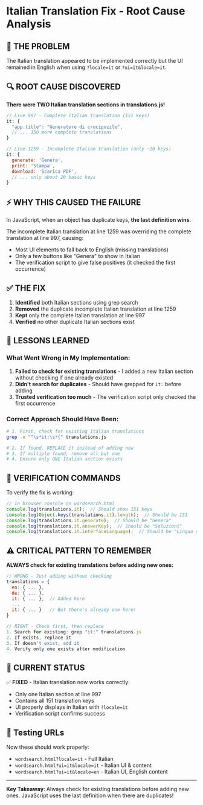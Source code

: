# Italian Translation Fix - Root Cause Analysis

## 🔴 THE PROBLEM
The Italian translation appeared to be implemented correctly but the UI remained in English when using `?locale=it` or `?ui=it&locale=it`.

## 🔍 ROOT CAUSE DISCOVERED
**There were TWO Italian translation sections in translations.js!**

```javascript
// Line 997 - Complete Italian translation (151 keys)
it: {
  "app.title": "Generatore di crucipuzzle",
  // ... 150 more complete translations
}

// Line 1259 - Incomplete Italian translation (only ~20 keys)
it: {
  generate: 'Genera',
  print: 'Stampa',
  download: 'Scarica PDF',
  // ... only about 20 basic keys
}
```

## ⚡ WHY THIS CAUSED THE FAILURE

In JavaScript, when an object has duplicate keys, **the last definition wins**.

The incomplete Italian translation at line 1259 was overriding the complete translation at line 997, causing:
- Most UI elements to fall back to English (missing translations)
- Only a few buttons like "Genera" to show in Italian
- The verification script to give false positives (it checked the first occurrence)

## ✅ THE FIX

1. **Identified** both Italian sections using grep search
2. **Removed** the duplicate incomplete Italian translation at line 1259
3. **Kept** only the complete Italian translation at line 997
4. **Verified** no other duplicate Italian sections exist

## 📝 LESSONS LEARNED

### What Went Wrong in My Implementation:
1. **Failed to check for existing translations** - I added a new Italian section without checking if one already existed
2. **Didn't search for duplicates** - Should have grepped for `it:` before adding
3. **Trusted verification too much** - The verification script only checked the first occurrence

### Correct Approach Should Have Been:
```bash
# 1. First, check for existing Italian translations
grep -n "^\s*it:\s*{" translations.js

# 2. If found, REPLACE it instead of adding new
# 3. If multiple found, remove all but one
# 4. Ensure only ONE Italian section exists
```

## 🎯 VERIFICATION COMMANDS

To verify the fix is working:

```javascript
// In browser console on wordsearch.html
console.log(translations.it);  // Should show 151 keys
console.log(Object.keys(translations.it).length);  // Should be 151
console.log(translations.it.generate);  // Should be "Genera"
console.log(translations.it.answerKey);  // Should be "Soluzioni"
console.log(translations.it.interfaceLanguage);  // Should be "Lingua dell'interfaccia:"
```

## ⚠️ CRITICAL PATTERN TO REMEMBER

**ALWAYS check for existing translations before adding new ones:**

```javascript
// WRONG - Just adding without checking
translations = {
  en: { ... },
  de: { ... },
  it: { ... },  // Added here
  ...
  it: { ... }   // But there's already one here!
}

// RIGHT - Check first, then replace
1. Search for existing: grep "it:" translations.js
2. If exists, replace it
3. If doesn't exist, add it
4. Verify only one exists after modification
```

## 🚀 CURRENT STATUS

✅ **FIXED** - Italian translation now works correctly:
- Only one Italian section at line 997
- Contains all 151 translation keys
- UI properly displays in Italian with `?locale=it`
- Verification script confirms success

## 🔧 Testing URLs

Now these should work properly:
- `wordsearch.html?locale=it` - Full Italian
- `wordsearch.html?ui=it&locale=it` - Italian UI & content
- `wordsearch.html?ui=it&locale=en` - Italian UI, English content

---

**Key Takeaway**: Always check for existing translations before adding new ones. JavaScript uses the last definition when there are duplicates!